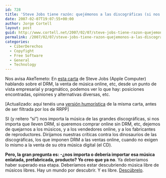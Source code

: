 ```yaml
---
id: 728
title: 'Steve Jobs tiene razón: quejémonos a las discográficas (si nos importa su música)'
date: 2007-02-07T19:07:55+00:00
author: Jorge Cortell
layout: post
guid: http://www.cortell.net/2007/02/07/steve-jobs-tiene-razon-quejemonos-a-las-discograficas-si-nos-importa-su-musica/
permalink: /2007/02/07/steve-jobs-tiene-razon-quejemonos-a-las-discograficas-si-nos-importa-su-musica/
categories:
  - CiberDerechos
  - Copyfight
  - Free Software
  - General
  - Technology
---
```

Nos avisa AkeTemeto: En <a target="_blank" title="Steve Jobs letter on DRM" href="http://www.apple.com/hotnews/thoughtsonmusic/">esta carta</a> de Steve Jobs (Apple Computer) hablando sobre el DRM, la venta de música online, etc, desde un punto de vista empresarial y pragmático, podemos ver lo que hay: posiciones encontradas, opiniones y alternativas diversas, etc.

[Actualizado: aquí­ tenéis una <a target="_blank" title="Fakesteve" href="http://fakesteve.blogspot.com/2007/02/thoughts-on-thoughts-on-music.html">versión humorí­stica</a> de la misma carta, antes de ser filtrada por los de RRPP]

SI (y reitero &#8220;si&#8221;) nos importa la música de las grandes discográficas, si nos importa que lleven DRM, si queremos comprar online sin DRM, etc, dejemos de quejarnos a los músicos, y a los vendedores online, y a los fabricantes de reproductores. Dirijamos nuestras crí­ticas contra los dinosaurios de las discográficas, los que imponen DRM a las ventas online, cuando no exigen lo mismo a la venta de su otra música digital (el CD).

**Pero, la gran pregunta es: -¿nos importa o deberí­a importar esa música enlatada, prefabricada, producto? Yo creo que ya no**. Ya deberí­amos haber superado esa etapa. Deberí­amos estar descubriendo música libre de músicos libres. Hay un mundo por descubrir. Y es libre. <a target="_blank" title="Obras gratis o libres" href="http://www.cortell.net/regala-libertad-obras-libres-yo-gratis/">Descúbrelo</a>.